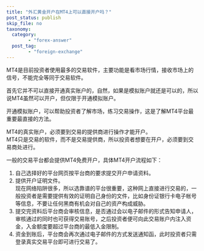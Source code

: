 ```yaml
---
title: "外汇黄金开户在MT4上可以直接开户吗？"
post_status: publish
skip_file: no
taxonomy:
  category:
        - "forex-answer"
  post_tag:
        - "foreign-exchange"
---
```


MT4是目前投资者使用最多的交易软件，主要功能是看市场行情，接收市场上的信号，不能完全等同于交易软件。

首先它并不可以直接开通真实账户的，自然，如果是模拟账户就还是可以的，所以说MT4虽然可以开户，但仅限于开通模拟账户。

开通模拟账户，可以帮助投资者了解市场，练习交易操作，这是了解MT4平台最重要最直接的方法。

MT4的真实账户，必须要到交易的提供商进行操作才能开户。  
MT4只是交易的软件，而不是交易提供商，所以投资者想要在开户，必须要到交易商处进行。

一般的交易平台都会提供MT4免费开户，具体MT4开户流程如下：

1. 自己选择好的平台网页按平台商的要求提交开户申请资料。
2. 提供开户证明文件。  
    现在网络陷阱很多，所以选靠谱的平台很重要，这种网上直接进行交易的，一般投资者是需要提供有效的证明自己身份的文件，比如身份证银行卡电子帐号等信息，不要让任何黑商有机会对自己的资产构成威胁。
3. 提交完资料后平台商会审核信息，是否通过会以电子邮件的形式告知申请人，审核通过的同时也可获得交易账号，之后投资者便可向此交易账户内注入资金，入金额度要超过平台商的最低入金限制。
4. 资金到账后，平台商会再次通过电子邮件的方式发送通知函，此时投资者只需登录真实交易平台即可进行交易了。
